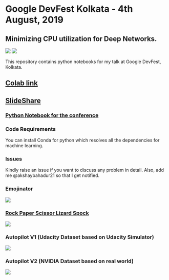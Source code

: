 # Google DevFest Kolkata - 4th August, 2019 
## Minimizing CPU utilization for Deep Networks.
 [![](https://img.shields.io/github/license/sourcerer-io/hall-of-fame.svg?colorB=ff0000)](https://github.com/akshaybahadur21/Emojinator/blob/master/LICENSE.md)  [![](https://img.shields.io/badge/Akshay-Bahadur-brightgreen.svg?colorB=ff0000)](https://akshaybahadur.com)

This repository contains python notebooks for my talk at Google DevFest, Kolkata.

## [Colab link](https://colab.research.google.com/drive/15b1CxgenWqLIbrgA_9Y-UKqJVM9jh1QE)

## [SlideShare](https://www.slideshare.net/AkshayBahadur/google-devfest-kolkata19-160113923)

### [Python Notebook for the conference](https://nbviewer.jupyter.org/github/akshaybahadur21/Google-DevFest-Kolkata-2019/blob/master/Google_DevFest_Kolkata_2019_.ipynb)

### Code Requirements
You can install Conda for python which resolves all the dependencies for machine learning.

### Issues
Kindly raise an issue if you want to discuss any problem in detail. Also, add me @akshaybahadur21 so that I get notified.

### Emojinator
<img src="https://github.com/akshaybahadur21/Emojinator/blob/master/emo.gif">

### [Rock Paper Scissor Lizard Spock](https://github.com/akshaybahadur21/Emojinator/tree/master/Rock_Paper_Scissor_Lizard_Spock)
<img src="https://github.com/akshaybahadur21/Emojinator/blob/master/RPS.gif">

### Autopilot V1 (Udacity Dataset based on Udacity Simulator)
<img src="https://github.com/akshaybahadur21/Autopilot/blob/master/final.gif">

### Autopilot V2 (NVIDIA Dataset based on real world)
<img src="https://github.com/akshaybahadur21/Autopilot/blob/master/v2.gif">





